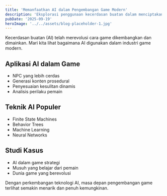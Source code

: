 ```yaml
---
title: 'Memanfaatkan AI dalam Pengembangan Game Modern'
description: 'Eksplorasi penggunaan kecerdasan buatan dalam menciptakan pengalaman bermain yang lebih baik'
pubDate: '2025-09-19'
heroImage: '../../assets/blog-placeholder-1.jpg'
---
```


Kecerdasan buatan (AI) telah merevolusi cara game dikembangkan dan dimainkan. Mari kita lihat bagaimana AI digunakan dalam industri game modern.

## Aplikasi AI dalam Game
- NPC yang lebih cerdas
- Generasi konten prosedural
- Penyesuaian kesulitan dinamis
- Analisis perilaku pemain

## Teknik AI Populer
- Finite State Machines
- Behavior Trees
- Machine Learning
- Neural Networks

## Studi Kasus
- AI dalam game strategi
- Musuh yang belajar dari pemain
- Dunia game yang berevolusi

Dengan perkembangan teknologi AI, masa depan pengembangan game terlihat semakin menarik dan penuh kemungkinan.
